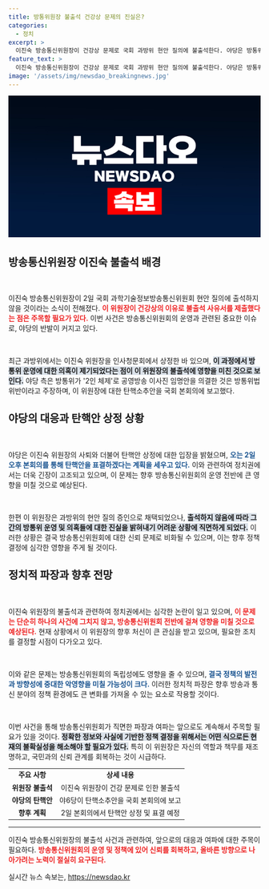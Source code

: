 ```yaml
---
title: 방통위원장 불출석 건강상 문제의 진실은?
categories:
  - 정치
excerpt: >
  이진숙 방송통신위원장이 건강상 문제로 국회 과방위 현안 질의에 불출석한다. 야당은 방통위의 결정이 위법이라고 주장하며 탄핵소추안을 본회의에 보고, 긴박한 상황이 전개되고 있다.
feature_text: >
  이진숙 방송통신위원장이 건강상 문제로 국회 과방위 현안 질의에 불출석한다. 야당은 방통위의 결정이 위법이라고 주장하며 탄핵소추안을 본회의에 보고, 긴박한 상황이 전개되고 있다.
image: '/assets/img/newsdao_breakingnews.jpg'
---
```


<p><img src="/assets/img/newsdao_breakingnews.jpg" alt="cryptoinkorea 속보" /></p>

<h2 data-ke-size="size26">방송통신위원장 이진숙 불출석 배경</h2>

<p data-ke-size="size16">&nbsp;</p>

<p>이진숙 방송통신위원장이 2일 국회 과학기술정보방송통신위원회 현안 질의에 출석하지 않을 것이라는 소식이 전해졌다. <b><span style="color: #ee2323;">이 위원장이 건강상의 이유로 불출석 사유서를 제출했다는 점은 주목할 필요가 있다.</span></b> 이번 사건은 방송통신위원회의 운영과 관련된 중요한 이슈로, 야당의 반발이 커지고 있다. </p>

<p data-ke-size="size16">&nbsp;</p>

<p>최근 과방위에서는 이진숙 위원장을 인사청문회에서 상정한 바 있으며, <b><span style="background-color: #21538527;">이 과정에서 방통위 운영에 대한 의혹이 제기되었다는 점이 이 위원장의 불출석에 영향을 미친 것으로 보인다.</span></b> 야당 측은 방통위가 '2인 체제'로 공영방송 이사진 임명안을 의결한 것은 방통위법 위반이라고 주장하며, 이 위원장에 대한 탄핵소추안을 국회 본회의에 보고했다.</p>

<h2 data-ke-size="size26">야당의 대응과 탄핵안 상정 상황</h2>

<p data-ke-size="size16">&nbsp;</p>

<p>야당은 이진숙 위원장의 사퇴와 더불어 탄핵안 상정에 대한 입장을 밝혔으며, <b><span style="color: #1a5490;">오는 2일 오후 본회의를 통해 탄핵안을 표결하겠다는 계획을 세우고 있다.</span></b> 이와 관련하여 정치권에서는 더욱 긴장이 고조되고 있으며, 이 문제는 향후 방송통신위원회의 운영 전반에 큰 영향을 미칠 것으로 예상된다.</p>

<p data-ke-size="size16">&nbsp;</p>

<p>한편 이 위원장은 과방위의 현안 질의 증인으로 채택되었으나, <b><span style="background-color: #21538527;">출석하지 않음에 따라 그간의 방통위 운영 및 의혹들에 대한 진실을 밝혀내기 어려운 상황에 직면하게 되었다.</span></b> 이러한 상황은 결국 방송통신위원회에 대한 신뢰 문제로 비화될 수 있으며, 이는 향후 정책 결정에 심각한 영향을 주게 될 것이다.</p>

<h2 data-ke-size="size26">정치적 파장과 향후 전망</h2>

<p data-ke-size="size16">&nbsp;</p>

<p>이진숙 위원장의 불출석과 관련하여 정치권에서는 심각한 논란이 일고 있으며, <b><span style="color: #ee2323;">이 문제는 단순히 하나의 사건에 그치지 않고, 방송통신위원회 전반에 걸쳐 영향을 미칠 것으로 예상된다.</span></b> 현재 상황에서 이 위원장의 향후 처신이 큰 관심을 받고 있으며, 필요한 조치를 결정할 시점이 다가오고 있다.</p>

<p data-ke-size="size16">&nbsp;</p>

<p>이와 같은 문제는 방송통신위원회의 독립성에도 영향을 줄 수 있으며, <b><span style="color: #1a5490;">결국 정책의 발전과 방향성에 중대한 악영향을 미칠 가능성이 크다.</span></b> 이러한 정치적 파장은 향후 방송과 통신 분야의 정책 환경에도 큰 변화를 가져올 수 있는 요소로 작용할 것이다. </p>

<p data-ke-size="size16">&nbsp;</p>

<p>이번 사건을 통해 방송통신위원회가 직면한 파장과 여파는 앞으로도 계속해서 주목할 필요가 있을 것이다. <b><span style="background-color: #21538527;">정확한 정보와 사실에 기반한 정책 결정을 위해서는 어떤 식으로든 현재의 불확실성을 해소해야 할 필요가 있다.</span></b> 특히 이 위원장은 자신의 역할과 책무를 재조명하고, 국민과의 신뢰 관계를 회복하는 것이 시급하다. </p>

<table style="width: 100%; border-collapse: collapse;">
    <tr>
        <td style="text-align: center; height: 17px;"><b>주요 사항</b></td>
        <td style="text-align: center; height: 17px;"><b>상세 내용</b></td>
    </tr>
    <tr>
        <td style="text-align: center; height: 17px;"><b>위원장 불출석</b></td>
        <td style="text-align: center; height: 17px;">이진숙 위원장이 건강 문제로 인한 불출석</td>
    </tr>
    <tr>
        <td style="text-align: center; height: 17px;"><b>야당의 탄핵안</b></td>
        <td style="text-align: center; height: 17px;">야6당이 탄핵소추안을 국회 본회의에 보고</td>
    </tr>
    <tr>
        <td style="text-align: center; height: 17px;"><b>향후 계획</b></td>
        <td style="text-align: center; height: 17px;">2일 본회의에서 탄핵안 상정 및 표결 예정</td>
    </tr>
</table>

<hr />

<p>이진숙 방송통신위원장의 불출석 사건과 관련하여, 앞으로의 대응과 여파에 대한 주목이 필요하다. <b><span style="color: #ee2323;">방송통신위원회의 운영 및 정책에 있어 신뢰를 회복하고, 올바른 방향으로 나아가려는 노력이 절실히 요구된다.</span></b></p>
실시간 뉴스 속보는, <a href="https://newsdao.kr" rel="dofollow">https://newsdao.kr</a>


